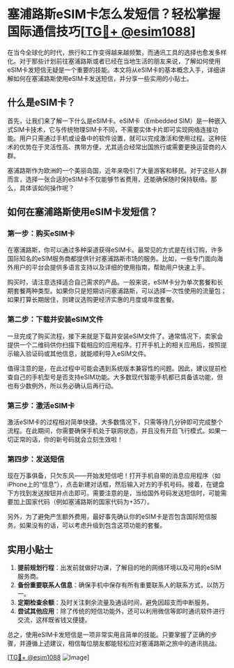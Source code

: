 # 塞浦路斯eSIM卡怎么发短信？轻松掌握国际通信技巧[[TG💪+ @esim1088](https://t.me/s/esim1088)]

在当今全球化的时代，旅行和工作变得越来越频繁，而通讯工具的选择也愈发多样化。对于那些计划前往塞浦路斯或者已经在当地生活的朋友来说，了解如何使用eSIM卡发短信无疑是一个重要的技能。本文将从eSIM卡的基本概念入手，详细讲解如何在塞浦路斯使用eSIM卡发送短信，并分享一些实用的小贴士。

## 什么是eSIM卡？

首先，让我们来了解一下什么是eSIM卡。eSIM卡（Embedded SIM）是一种嵌入式SIM卡技术，它与传统物理SIM卡不同，不需要实体卡片即可实现网络连接功能。用户只需通过手机或设备中的软件设置，就可以完成激活和使用过程。这种技术的优势在于灵活性高、携带方便，尤其适合经常出国旅行或需要更换运营商的人群。

塞浦路斯作为欧洲的一个美丽岛国，近年来吸引了大量游客和移民。对于这些人群而言，选择一张合适的eSIM卡不仅能够节省费用，还能确保随时保持联络。那么，具体该如何操作呢？

## 如何在塞浦路斯使用eSIM卡发短信？

### 第一步：购买eSIM卡

在塞浦路斯，你可以通过多种渠道获得eSIM卡。最常见的方式是在线订购，许多国际知名的eSIM服务商都提供针对塞浦路斯市场的服务。比如，一些专门面向海外用户的平台会提供多语言支持以及详细的使用指南，帮助用户快速上手。

购买时，请注意选择适合自己需求的产品。一般来说，eSIM卡分为单次套餐和长期套餐两种类型。如果你只是短期访问塞浦路斯，可以选择一次性使用的流量包；如果打算长期居住，则建议选购更经济实惠的月度或年度套餐。

### 第二步：下载并安装eSIM文件

一旦完成了购买流程，接下来就是下载并安装eSIM文件了。通常情况下，卖家会提供一个二维码供你扫描下载相应的应用程序。打开手机上的相关应用后，按照提示输入验证码或其他信息，就能顺利导入eSIM文件。

值得注意的是，在此过程中可能会遇到系统版本兼容性的问题。因此，建议提前检查自己的手机型号是否支持eSIM功能。大多数现代智能手机都已具备该功能，但也有少数例外，所以务必确认后再行动。

### 第三步：激活eSIM卡

激活eSIM卡的过程相对简单快捷。大多数情况下，只需等待几分钟即可完成整个流程。在此期间，你需要确保手机处于联网状态，并且没有开启飞行模式。如果一切正常的话，你的新号码就会立刻生效啦！

### 第四步：发送短信

现在万事俱备，只欠东风——开始发短信吧！打开手机自带的消息应用程序（如iPhone上的“信息”），点击新建对话框，然后输入对方的手机号码。接着，在键盘下方找到发送按钮并点击即可。需要注意的是，当给国外号码发送短信时，可能需要加上国家代码（例如塞浦路斯的国家代码为+357）。

另外，为了避免产生额外费用，最好事先确认你的eSIM卡是否包含国际短信服务。如果没有的话，可以考虑升级到包含这项功能的套餐。

## 实用小贴士

1. **提前规划行程**：出发前就做好功课，了解目的地的网络环境以及可用的eSIM服务商。
2. **备份重要联系人信息**：确保手机中保存有所有重要联系人的联系方式，以防万一。
3. **定期检查余额**：及时关注剩余流量及通话时间，避免因超支而中断服务。
4. **尝试其他应用**：除了传统的短信功能外，还可以利用微信等即时通讯软件进行交流，这样既省钱又便捷。

总之，使用eSIM卡发短信是一项非常实用且简单的技能。只要掌握了正确的步骤，并遵循上述建议，相信每位朋友都能轻松应对塞浦路斯之旅中的通讯挑战。

[[TG💪+ @esim1088](https://t.me/s/esim1088) ![Image](https://i.postimg.cc/4NQfJmqS/Snipaste-2025-05-13-00-14-12.png)]